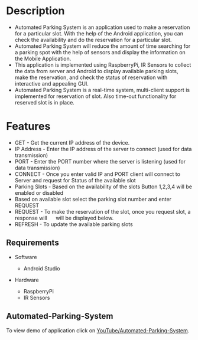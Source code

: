 # Description

- Automated Parking System is an application used to make a reservation for a particular slot. With the help of the Android application, you can check the availability and do the reservation for a particular slot.
- Automated Parking System will reduce the amount of time searching for a parking spot with the help of sensors and display the information on the Mobile Application.
- This application is implemented using RaspberryPi, IR Sensors to collect the data from server and Android to display available parking slots, make the reservation, and check the status of reservation with interactive and appealing GUI.
- Automated Parking System is a real-time system, multi-client support is implemented for reservation of slot. Also time-out functionality for reserved slot is in place. 

# Features 

- GET - Get the current IP address of the device.
- IP Address - Enter the IP address of the server to connect (used for data transmission) 
- PORT - Enter the PORT number where the server is listening (used for data transmission)    
- CONNECT - Once you enter valid IP and PORT client will connect to Server and request for Status of the available slot
- Parking Slots - Based on the availability of the slots Button 1,2,3,4 will be enabled or disabled 
- Based on available slot select the parking slot number and enter REQUEST
- REQUEST - To make the reservation of the slot, once you request slot, a response will   
   will be displayed below.
- REFRESH - To update the available parking slots

## Requirements

- Software

  - Android Studio

- Hardware

  - RaspberryPi
  - IR Sensors
  
 ## Automated-Parking-System
 To view demo of application click on [YouTube/Automated-Parking-System](https://www.youtube.com/watch?v=jnc7pJVHnps&feature=youtu.be).
